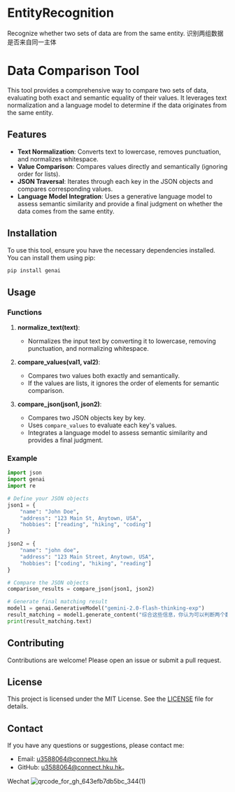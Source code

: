 # EntityRecognition
Recognize whether two sets of data are from the same entity. 识别两组数据是否来自同一主体



# Data Comparison Tool

This tool provides a comprehensive way to compare two sets of data, evaluating both exact and semantic equality of their values. It leverages text normalization and a language model to determine if the data originates from the same entity.

## Features

- **Text Normalization**: Converts text to lowercase, removes punctuation, and normalizes whitespace.
- **Value Comparison**: Compares values directly and semantically (ignoring order for lists).
- **JSON Traversal**: Iterates through each key in the JSON objects and compares corresponding values.
- **Language Model Integration**: Uses a generative language model to assess semantic similarity and provide a final judgment on whether the data comes from the same entity.

## Installation

To use this tool, ensure you have the necessary dependencies installed. You can install them using pip:

```bash
pip install genai
```

## Usage

### Functions

1. **normalize_text(text)**:
   - Normalizes the input text by converting it to lowercase, removing punctuation, and normalizing whitespace.

2. **compare_values(val1, val2)**:
   - Compares two values both exactly and semantically.
   - If the values are lists, it ignores the order of elements for semantic comparison.

3. **compare_json(json1, json2)**:
   - Compares two JSON objects key by key.
   - Uses `compare_values` to evaluate each key's values.
   - Integrates a language model to assess semantic similarity and provides a final judgment.

### Example

```python
import json
import genai
import re

# Define your JSON objects
json1 = {
    "name": "John Doe",
    "address": "123 Main St, Anytown, USA",
    "hobbies": ["reading", "hiking", "coding"]
}

json2 = {
    "name": "john doe",
    "address": "123 Main Street, Anytown, USA",
    "hobbies": ["coding", "hiking", "reading"]
}

# Compare the JSON objects
comparison_results = compare_json(json1, json2)

# Generate final matching result
model1 = genai.GenerativeModel("gemini-2.0-flash-thinking-exp")
result_matching = model1.generate_content("综合这些信息，你认为可以判断两个数据来自同一主体吗？"+json.dumps(comparison_results, ensure_ascii=False, indent=4))
print(result_matching.text)
```

## Contributing

Contributions are welcome! Please open an issue or submit a pull request.

## License

This project is licensed under the MIT License. See the [LICENSE](LICENSE) file for details.
## Contact

If you have any questions or suggestions, please contact me:
- Email: u3588064@connect.hku.hk
- GitHub: [u3588064@connect.hku.hk](mailto:u3588064@connect.hku.hk)。

Wechat
![qrcode_for_gh_643efb7db5bc_344(1)](https://github.com/u3588064/LLMemory/assets/53069671/8bb26c0f-4cab-438b-9f8c-16b1c26b3587)
